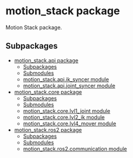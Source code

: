# motion_stack package

Motion Stack package.

<!-- Author:
Elian NEPPEL -->
<!-- Coauthor:
Shamistan KARIMOV
Ashutosh MISHRA -->
<!-- Laboratory:
Space Robotics Lab, Tohoku University -->
<!-- Maintainer:
Elian NEPPEL -->
<!-- Note:
You made a module? add yourself as the author! -->

## Subpackages

* [motion_stack.api package](motion_stack.api.md)
  * [Subpackages](motion_stack.api.md#subpackages)
  * [Submodules](motion_stack.api.md#submodules)
  * [motion_stack.api.ik_syncer module](motion_stack.api.md#module-motion_stack.api.ik_syncer)
  * [motion_stack.api.joint_syncer module](motion_stack.api.md#module-motion_stack.api.joint_syncer)
* [motion_stack.core package](motion_stack.core.md)
  * [Subpackages](motion_stack.core.md#subpackages)
  * [Submodules](motion_stack.core.md#submodules)
  * [motion_stack.core.lvl1_joint module](motion_stack.core.md#module-motion_stack.core.lvl1_joint)
  * [motion_stack.core.lvl2_ik module](motion_stack.core.md#module-motion_stack.core.lvl2_ik)
  * [motion_stack.core.lvl4_mover module](motion_stack.core.md#module-motion_stack.core.lvl4_mover)
* [motion_stack.ros2 package](motion_stack.ros2.md)
  * [Subpackages](motion_stack.ros2.md#subpackages)
  * [Submodules](motion_stack.ros2.md#submodules)
  * [motion_stack.ros2.communication module](motion_stack.ros2.md#module-motion_stack.ros2.communication)

